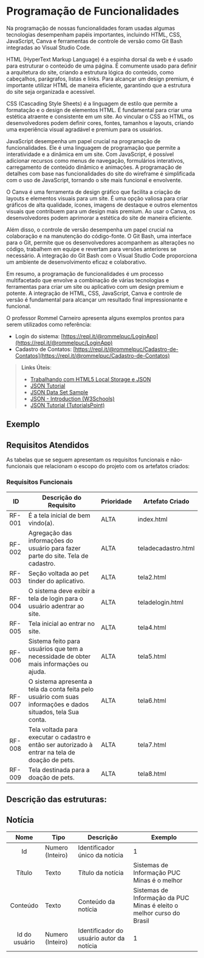 # Programação de Funcionalidades

Na programação de nossas funcionalidades foram usadas algumas tecnologias desempenham papéis importantes, incluindo HTML, CSS, JavaScript, Canva e ferramentas de controle de versão como Git Bash integradas ao Visual Studio Code.

HTML (HyperText Markup Language) é a espinha dorsal da web e é usado para estruturar o conteúdo de uma página. É comumente usado para definir a arquitetura do site, criando a estrutura lógica do conteúdo, como cabeçalhos, parágrafos, listas e links. Para alcançar um design premium, é importante utilizar HTML de maneira eficiente, garantindo que a estrutura do site seja organizada e acessível.

CSS (Cascading Style Sheets) é a linguagem de estilo que permite a formatação e o design de elementos HTML. É fundamental para criar uma estética atraente e consistente em um site. Ao vincular o CSS ao HTML, os desenvolvedores podem definir cores, fontes, tamanhos e layouts, criando uma experiência visual agradável e premium para os usuários.

JavaScript desempenha um papel crucial na programação de funcionalidades. Ele é uma linguagem de programação que permite a interatividade e a dinâmica em um site. Com JavaScript, é possível adicionar recursos como menus de navegação, formulários interativos, carregamento de conteúdo dinâmico e animações. A programação de detalhes com base nas funcionalidades do site do wireframe é simplificada com o uso de JavaScript, tornando o site mais funcional e envolvente.

O Canva é uma ferramenta de design gráfico que facilita a criação de layouts e elementos visuais para um site. É uma opção valiosa para criar gráficos de alta qualidade, ícones, imagens de destaque e outros elementos visuais que contribuem para um design mais premium. Ao usar o Canva, os desenvolvedores podem aprimorar a estética do site de maneira eficiente.

Além disso, o controle de versão desempenha um papel crucial na colaboração e na manutenção do código-fonte. O Git Bash, uma interface para o Git, permite que os desenvolvedores acompanhem as alterações no código, trabalhem em equipe e revertam para versões anteriores se necessário. A integração do Git Bash com o Visual Studio Code proporciona um ambiente de desenvolvimento eficaz e colaborativo.

Em resumo, a programação de funcionalidades é um processo multifacetado que envolve a combinação de várias tecnologias e ferramentas para criar um site ou aplicativo com um design premium e potente. A integração de HTML, CSS, JavaScript, Canva e controle de versão é fundamental para alcançar um resultado final impressionante e funcional.

O professor Rommel Carneiro apresenta alguns exemplos prontos para serem utilizados como referência:
- Login do sistema: [https://repl.it/@rommelpuc/LoginApp](https://repl.it/@rommelpuc/LoginApp) 
- Cadastro de Contatos: [https://repl.it/@rommelpuc/Cadastro-de-Contatos](https://repl.it/@rommelpuc/Cadastro-de-Contatos)


> **Links Úteis**:
>
> - [Trabalhando com HTML5 Local Storage e JSON](https://www.devmedia.com.br/trabalhando-com-html5-local-storage-e-json/29045)
> - [JSON Tutorial](https://www.w3resource.com/JSON)
> - [JSON Data Set Sample](https://opensource.adobe.com/Spry/samples/data_region/JSONDataSetSample.html)
> - [JSON - Introduction (W3Schools)](https://www.w3schools.com/js/js_json_intro.asp)
> - [JSON Tutorial (TutorialsPoint)](https://www.tutorialspoint.com/json/index.htm)

## Exemplo

## Requisitos Atendidos

As tabelas que se seguem apresentam os requisitos funcionais e não-funcionais que relacionam o escopo do projeto com os artefatos criados:

### Requisitos Funcionais



|ID    | Descrição do Requisito | Prioridade | Artefato Criado |
|------|------------------------|------------|-----------------|
|RF-001| É a tela inicial de bem vindo(a). | ALTA | index.html |
|RF-002| Agregação das informações do usuário para fazer parte do site. Tela de cadastro. | ALTA | teladecadastro.html  |
|RF-003| Seção voltada ao pet tinder do aplicativo. | ALTA | tela2.html |
|RF-004| O sistema deve exibir a tela de login para o usuário adentrar ao site. | ALTA | teladelogin.html |
|RF-005| Tela inicial ao entrar no site. | ALTA | tela4.html
|RF-006| Sistema feito para usuários que tem a necessidade de obter mais informações ou ajuda. | ALTA | tela5.html |
|RF-007| O sistema apresenta a tela da conta feita pelo usuário com suas informações e dados situados, tela Sua conta.  | ALTA | tela6.html |
|RF-008| Tela voltada para executar o cadastro e então ser autorizado à entrar na tela de doação de pets. | ALTA | tela7.html |
|RF-009| Tela destinada para a doação de pets. | ALTA | tela8.html |

 


## Descrição das estruturas:

## Notícia
|  **Nome**      | **Tipo**          | **Descrição**                             | **Exemplo**                                    |
|:--------------:|-------------------|-------------------------------------------|------------------------------------------------|
| Id             | Numero (Inteiro)  | Identificador único da notícia            | 1                                              |
| Título         | Texto             | Título da notícia                         | Sistemas de Informação PUC Minas é o melhor                                   |
| Conteúdo       | Texto             | Conteúdo da notícia                       | Sistemas de Informação da PUC Minas é eleito o melhor curso do Brasil                            |
| Id do usuário  | Numero (Inteiro)  | Identificador do usuário autor da notícia | 1                                              |


